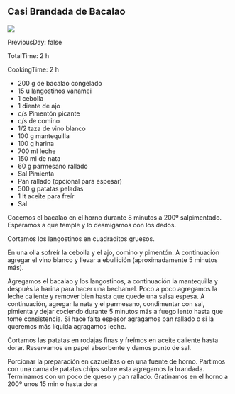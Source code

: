 [title]: #()

## Casi Brandada de Bacalao


[img]: #()

![](../public/imgs/0002-brandada-bacalo.jpg)

[recipe-time]: #()


PreviousDay: false

TotalTime: 2 h

CookingTime: 2 h

[ingredients-content]: #()

* 200 g de bacalao congelado
* 15 u langostinos vanamei
*  1 cebolla
* 1 diente de ajo
*  c/s Pimentón picante
* c/s de comino
*  1/2 taza de vino blanco
*  100 g mantequilla
* 100 g harina
*  700 ml leche
* 150 ml de nata
*  60 g parmesano rallado
*  Sal Pimienta
* Pan rallado (opcional para espesar)
* 500 g patatas peladas
* 1 lt aceite para freír
* Sal

[content]: #()

Cocemos el bacalao en el horno durante 8 minutos a 200º salpimentado.
Esperamos a que temple y lo desmigamos con los dedos.

Cortamos los langostinos en cuadraditos gruesos.

En una olla sofreír la cebolla y el ajo, comino y pimentón. A continuación
agregar el vino blanco y llevar a ebullición (aproximadamente 5 minutos
más).

Agregamos el bacalao y los langostinos, a continuación la mantequilla y
después la harina para hacer una bechamel. Poco a poco agregamos la leche
caliente y remover bien hasta que quede una salsa espesa. A continuación,
agregar la nata y el parmesano, condimentar con sal, pimienta y dejar
cociendo durante 5 minutos más a fuego lento hasta que tome consistencia.
Si hace falta espesor agragamos pan rallado o si la queremos más líquida
agragamos leche.

Cortamos las patatas en rodajas finas y freímos en aceite caliente hasta
dorar. Reservamos en papel absorbente y damos punto de sal.

Porcionar la preparación en cazuelitas o en una fuente de horno. Partimos
con una cama de patatas chips sobre esta agregamos la brandada. Terminamos
con un poco de queso y pan rallado. Gratinamos en el horno a 200º unos 15
min o hasta dora

